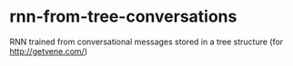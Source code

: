 # rnn-from-tree-conversations
RNN trained from conversational messages stored in a tree structure (for http://getvene.com/)
